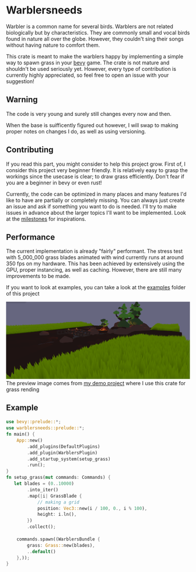 # Warblersneeds
Warbler is a common name for several birds. Warblers are not related biologically but by characteristics.
They are commonly small and vocal birds found in nature all over the globe. However, they couldn't sing their songs without having nature to comfort them.

This crate is meant to make the warblers happy by implementing a simple way to spawn grass in your [bevy](https://github.com/bevyengine/bevy) game.
The crate is not mature and shouldn't be used seriously yet.
However, every type of contribution is currently highly appreciated, so feel free to open an issue with your suggestion!

## Warning
The code is very young and surely still changes every now and then.

When the base is suifficently figured out however, I will swap to making proper notes on changes I do, as well as using versioning.

## Contributing
If you read this part, you might consider to help this project grow.
First of, I consider this project very beginner friendly. 
It is relatively easy to grasp the workings since the usecase is clear; to draw grass efficiently.
Don't fear if you are a beginner in bevy or even rust!

Currently, the code can be optimized in many places and many features I'd like to have are partially or completely missing.
You can always just create an issue and ask if something you want to do is needed.
I'll try to make issues in advance about the larger topics I'll want to be implemented.
Look at the [milestones](https://github.com/emiongit/warblersneeds/milestones) for inspirations.

## Performance
The current implementation is already "fairly" performant. 
The stress test with 5_000_000 grass blades animated with wind currently runs at around 350 fps on my hardware.
This has been achieved by extensively using the GPU, proper instancing, as well as caching.
However, there are still many improvements to be made.

If you want to look at examples, you can take a look at the [examples](./examples/) folder of this project

![alt text](images/preview.png)
The preview image comes from [my demo project](https://github.com/EmiOnGit/birdylook) where I use this crate for grass rending

## Example
```rust
use bevy::prelude::*;
use warblersneeds::prelude::*;
fn main() {
    App::new()
        .add_plugins(DefaultPlugins)
        .add_plugin(WarblersPlugin)
        .add_startup_system(setup_grass)
        .run();
}
fn setup_grass(mut commands: Commands) {
   let blades = (0..10000)
        .into_iter()
        .map(|i| GrassBlade {
            // making a grid
            position: Vec3::new(i / 100, 0., i % 100),
            height: i.ln(),
        })
        .collect();

    commands.spawn((WarblersBundle {
        grass: Grass::new(blades),
        ..default()
    },));
}

```
